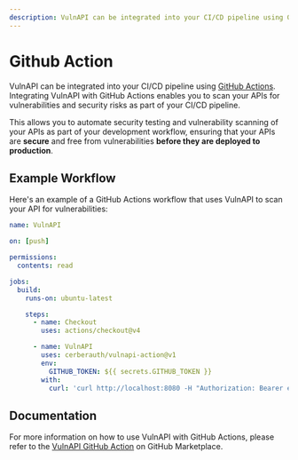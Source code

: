 ```yaml
---
description: VulnAPI can be integrated into your CI/CD pipeline using GitHub Actions. This allows you to automate security testing and vulnerability scanning of your APIs as part of your development workflow.
---
```


# Github Action

VulnAPI can be integrated into your CI/CD pipeline using [GitHub Actions](https://github.com/marketplace/actions/vulnapi-action). Integrating VulnAPI with GitHub Actions enables you to scan your APIs for vulnerabilities and security risks as part of your CI/CD pipeline. 

This allows you to automate security testing and vulnerability scanning of your APIs as part of your development workflow, ensuring that your APIs are **secure** and free from vulnerabilities **before they are deployed to production**.

## Example Workflow

Here's an example of a GitHub Actions workflow that uses VulnAPI to scan your API for vulnerabilities:

```yaml copy
name: VulnAPI

on: [push]

permissions:
  contents: read

jobs:
  build:
    runs-on: ubuntu-latest

    steps:
      - name: Checkout
        uses: actions/checkout@v4

      - name: VulnAPI
        uses: cerberauth/vulnapi-action@v1
        env:
          GITHUB_TOKEN: ${{ secrets.GITHUB_TOKEN }}
        with:
          curl: 'curl http://localhost:8080 -H "Authorization: Bearer eyJhbGci..."'
```

## Documentation

For more information on how to use VulnAPI with GitHub Actions, please refer to the [VulnAPI GitHub Action](https://github.com/marketplace/actions/vulnapi-action) on GitHub Marketplace.
